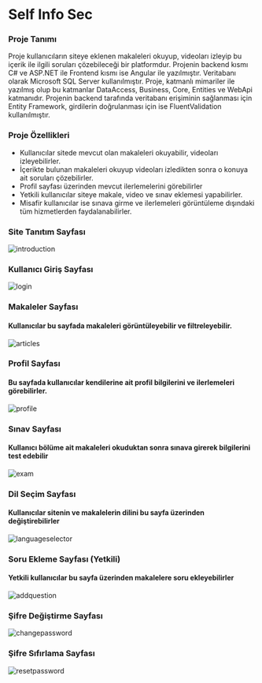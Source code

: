 # Self Info Sec

### Proje Tanımı
Proje kullanıcıların siteye eklenen makaleleri okuyup, videoları izleyip bu içerik ile ilgili soruları çözebileceği bir platformdur.
Projenin backend kısmı C# ve ASP.NET ile Frontend kısmı ise Angular ile yazılmıştır. Veritabanı olarak Microsoft SQL Server kullanılmıştır. 
Proje, katmanlı mimariler ile yazılmış olup bu katmanlar DataAccess, Business, Core, Entities ve  WebApi katmanıdır. 
Projenin backend tarafında veritabanı erişiminin sağlanması için Entity Framework, girdilerin doğrulanması için ise FluentValidation kullanılmıştır.


### Proje Özellikleri
 - Kullanıcılar sitede mevcut olan makaleleri okuyabilir, videoları izleyebilirler.
 - İçerikte bulunan makaleleri okuyup videoları izledikten sonra o konuya ait soruları çözebilirler.
 - Profil sayfası üzerinden mevcut ilerlemelerini görebilirler
 - Yetkili kullanıcılar siteye makale, video ve sınav eklemesi yapabilirler.
 - Misafir kullanıcılar ise sınava girme ve ilerlemeleri görüntüleme dışındaki tüm hizmetlerden faydalanabilirler.




### Site Tanıtım Sayfası

![introduction](https://github.com/aysegulpektas/selfinfosec/blob/f77da3ab2f2c67579b9fcdd38845250db0ddb7c4/ProjectImages/introduction.png)

### Kullanıcı Giriş Sayfası

![login](https://github.com/aysegulpektas/selfinfosec/blob/f77da3ab2f2c67579b9fcdd38845250db0ddb7c4/ProjectImages/loginScr.png)

### Makaleler Sayfası
#### Kullanıcılar bu sayfada makaleleri görüntüleyebilir ve filtreleyebilir.

![articles](https://github.com/aysegulpektas/selfinfosec/blob/f77da3ab2f2c67579b9fcdd38845250db0ddb7c4/ProjectImages/articles.png)

### Profil Sayfası
#### Bu sayfada kullanıcılar kendilerine ait profil bilgilerini ve ilerlemeleri görebilirler.

![profile](https://github.com/aysegulpektas/selfinfosec/blob/f77da3ab2f2c67579b9fcdd38845250db0ddb7c4/ProjectImages/profile.png)

### Sınav Sayfası
#### Kullanıcı bölüme ait makaleleri okuduktan sonra sınava girerek bilgilerini test edebilir

![exam](https://github.com/aysegulpektas/selfinfosec/blob/f77da3ab2f2c67579b9fcdd38845250db0ddb7c4/ProjectImages/exam.png)

### Dil Seçim Sayfası
#### Kullanıcılar sitenin ve makalelerin dilini bu sayfa üzerinden değiştirebilirler

![languageselector](https://github.com/aysegulpektas/selfinfosec/blob/f77da3ab2f2c67579b9fcdd38845250db0ddb7c4/ProjectImages/content-language.png)

### Soru Ekleme Sayfası (Yetkili)
#### Yetkili kullanıcılar bu sayfa üzerinden makalelere soru ekleyebilirler

![addquestion](https://github.com/aysegulpektas/selfinfosec/blob/f77da3ab2f2c67579b9fcdd38845250db0ddb7c4/ProjectImages/addquestion.png)

### Şifre Değiştirme Sayfası

![changepassword](https://github.com/aysegulpektas/selfinfosec/blob/f77da3ab2f2c67579b9fcdd38845250db0ddb7c4/ProjectImages/ChangePassword.png)

### Şifre Sıfırlama Sayfası

![resetpassword](https://github.com/aysegulpektas/selfinfosec/blob/f77da3ab2f2c67579b9fcdd38845250db0ddb7c4/ProjectImages/passwordReset.png)


